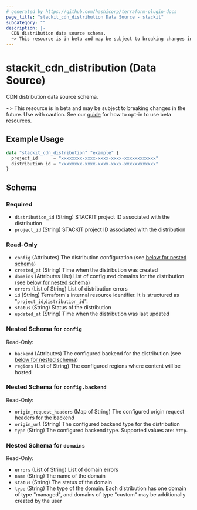 ```yaml
---
# generated by https://github.com/hashicorp/terraform-plugin-docs
page_title: "stackit_cdn_distribution Data Source - stackit"
subcategory: ""
description: |-
  CDN distribution data source schema.
  ~> This resource is in beta and may be subject to breaking changes in the future. Use with caution. See our guide https://registry.terraform.io/providers/stackitcloud/stackit/latest/docs/guides/opting_into_beta_resources for how to opt-in to use beta resources.
---
```


# stackit_cdn_distribution (Data Source)

CDN distribution data source schema.

~> This resource is in beta and may be subject to breaking changes in the future. Use with caution. See our [guide](https://registry.terraform.io/providers/stackitcloud/stackit/latest/docs/guides/opting_into_beta_resources) for how to opt-in to use beta resources.

## Example Usage

```terraform
data "stackit_cdn_distribution" "example" {
  project_id      = "xxxxxxxx-xxxx-xxxx-xxxx-xxxxxxxxxxxx"
  distribution_id = "xxxxxxxx-xxxx-xxxx-xxxx-xxxxxxxxxxxx"
}
```

<!-- schema generated by tfplugindocs -->
## Schema

### Required

- `distribution_id` (String) STACKIT project ID associated with the distribution
- `project_id` (String) STACKIT project ID associated with the distribution

### Read-Only

- `config` (Attributes) The distribution configuration (see [below for nested schema](#nestedatt--config))
- `created_at` (String) Time when the distribution was created
- `domains` (Attributes List) List of configured domains for the distribution (see [below for nested schema](#nestedatt--domains))
- `errors` (List of String) List of distribution errors
- `id` (String) Terraform's internal resource identifier. It is structured as "`project_id`,`distribution_id`".
- `status` (String) Status of the distribution
- `updated_at` (String) Time when the distribution was last updated

<a id="nestedatt--config"></a>
### Nested Schema for `config`

Read-Only:

- `backend` (Attributes) The configured backend for the distribution (see [below for nested schema](#nestedatt--config--backend))
- `regions` (List of String) The configured regions where content will be hosted

<a id="nestedatt--config--backend"></a>
### Nested Schema for `config.backend`

Read-Only:

- `origin_request_headers` (Map of String) The configured origin request headers for the backend
- `origin_url` (String) The configured backend type for the distribution
- `type` (String) The configured backend type. Supported values are: `http`.



<a id="nestedatt--domains"></a>
### Nested Schema for `domains`

Read-Only:

- `errors` (List of String) List of domain errors
- `name` (String) The name of the domain
- `status` (String) The status of the domain
- `type` (String) The type of the domain. Each distribution has one domain of type "managed", and domains of type "custom" may be additionally created by the user
